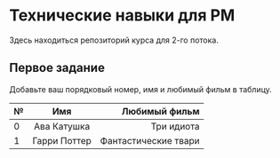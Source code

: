 # Технические навыки для PM
Здесь находиться репозиторий курса для 2-го потока. 

## Первое задание

Добавьте ваш порядковый номер, имя и любимый фильм в таблицу.

| № | Имя         | Любимый фильм                          |
| - |:-----------:| --------------------------------------:|
| 0 | Ава Катушка | Три идиота                             | 
| 1 | Гарри Поттер| Фантастические твари                   | 
